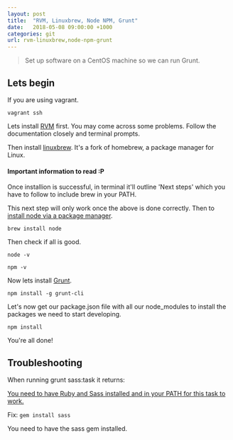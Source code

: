 ```yaml
---
layout: post
title:  "RVM, Linuxbrew, Node NPM, Grunt"
date:   2018-05-08 09:00:00 +1000
categories: git
url: rvm-linuxbrew,node-npm-grunt
---
```


<blockquote class="blockquote">
    Set up software on a CentOS machine so we can run Grunt.
</blockquote>

## Lets begin

If you are using vagrant.

```
vagrant ssh
```

Lets install <a target="_blank" href="https://rvm.io/rvm/install" target="blank">RVM</a> first. You may come across some problems. Follow the documentation closely and terminal prompts.

Then install <a target="_blank" href="http://linuxbrew.sh/">linuxbrew</a>. It's a fork of homebrew, a package manager for Linux.

<div class="alert alert-warning">
    <h4 class="alert-heading mt-2 mb-3"><i class="fas fa-info-circle mr-2"></i> Important information to read :P</h4>
    <p class="mb-0">Once installion is successful, in terminal it'll outline 'Next steps' which you have to follow to include brew in your PATH.</p>
</div>

This next step will only work once the above is done correctly. Then to <a target="_blank" href="https://nodejs.org/en/download/package-manager/#macos">install node via a package manager</a>.

```
brew install node
```

Then check if all is good.


```
node -v
```

```
npm -v
```

Now lets install <a target="_blank" href="https://gruntjs.com/getting-started">Grunt</a>.

```
npm install -g grunt-cli
```

Let's now get our package.json file with all our node_modules to install the packages we need to start developing.

```
npm install
```

You're all done!

## Troubleshooting

When running grunt sass:task it returns:

<a href="https://github.com/gruntjs/grunt-contrib-sass/issues/229" target="_blank">You need to have Ruby and Sass installed and in your PATH for this task to work.</a>

Fix:  ```gem install sass```

You need to have the sass gem installed.
